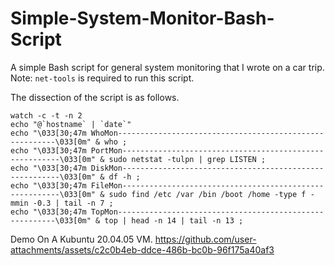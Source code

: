 # Simple-System-Monitor-Bash-Script
A simple Bash script for general system monitoring that I wrote on a car trip.
Note: ``net-tools`` is required to run this script.

The dissection of the script is as follows.
```
watch -c -t -n 2
echo "@`hostname` | `date`" 
echo "\033[30;47m WhoMon--------------------------------------------------------\033[0m" & who ;
echo "\033[30;47m PortMon--------------------------------------------------------\033[0m" & sudo netstat -tulpn | grep LISTEN ;
echo "\033[30;47m DiskMon--------------------------------------------------------\033[0m" & df -h ;
echo "\033[30;47m FileMon--------------------------------------------------------\033[0m" & sudo find /etc /var /bin /boot /home -type f -mmin -0.3 | tail -n 7 ;
echo "\033[30;47m TopMon--------------------------------------------------------\033[0m" & top | head -n 14 | tail -n 13 ;
```
Demo On A Kubuntu 20.04.05 VM.
https://github.com/user-attachments/assets/c2c0b4eb-ddce-486b-bc0b-96f175a40af3


